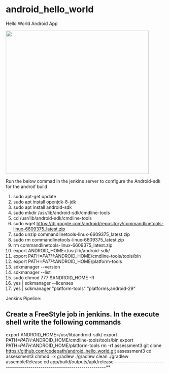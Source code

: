 android_hello_world
===================

Hello World Android App

<img src="http://i.imgur.com/dio0DXF.png" width="450" />

Run the below commad in the jenkins server to configure the Android-sdk for the androif build

1. sudo apt-get update
2. sudo apt install openjdk-8-jdk
3. sudo apt install android-sdk
4. sudo mkdir /usr/lib/android-sdk/cmdline-tools
5. cd /usr/lib/android-sdk/cmdline-tools
6. sudo  wget https://dl.google.com/android/repository/commandlinetools-linux-6609375_latest.zip
7. sudo unzip commandlinetools-linux-6609375_latest.zip 
8. sudo rm commandlinetools-linux-6609375_latest.zip  
9. rm commandlinetools-linux-6609375_latest.zip 
10. export ANDROID_HOME=/usr/lib/android-sdk/
11. export PATH=$PATH:$ANDROID_HOME/cmdline-tools/tools/bin
12. export PATH=$PATH:$ANDROID_HOME/platform-tools
13. sdkmanager --version
14. sdkmanager --list
15. sudo chmod 777 $ANDROID_HOME -R
16. yes | sdkmanager --licenses
17.  yes | sdkmanager "platform-tools" "platforms;android-29"


Jenkins Pipeline:

Create a FreeStyle job in jenkins.
In the execute shell write the following commands
-------------------------------------------------------------------------
export ANDROID_HOME=/usr/lib/android-sdk/
export PATH=$PATH:$ANDROID_HOME/cmdline-tools/tools/bin
export PATH=$PATH:$ANDROID_HOME/platform-tools
rm -rf assessment3
git clone https://github.com/codepath/android_hello_world.git assessment3
cd assessment3
chmod +x gradlew
./gradlew clean
./gradlew assembleRelease
cd app/build/outputs/apk/release
-------------------------------------------------------------------------**

